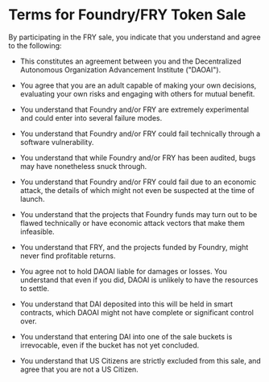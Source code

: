 # Terms for Foundry/FRY Token Sale

By participating in the FRY sale, you indicate that you understand and agree to the following:

- This constitutes an agreement between you and the Decentralized Autonomous Organization Advancement Institute ("DAOAI").

- You agree that you are an adult capable of making your own decisions, evaluating your own risks and engaging with others for mutual benefit.

- You understand that Foundry and/or FRY are extremely experimental and could enter into several failure modes.

- You understand that Foundry and/or FRY could fail technically through a software vulnerability.

- You understand that while Foundry and/or FRY has been audited, bugs may have nonetheless snuck through. 

- You understand that Foundry and/or FRY could fail due to an economic attack, the details of which might not even be suspected at the time of launch.

- You understand that the projects that Foundry funds may turn out to be flawed technically or have economic attack vectors that make them infeasible. 

- You understand that FRY, and the projects funded by Foundry, might never find profitable returns.

- You agree not to hold DAOAI liable for damages or losses. You understand that even if you did, DAOAI is unlikely to have the resources to settle.

- You understand that DAI deposited into this will be held in smart contracts, which DAOAI might not have complete or significant control over.

- You understand that entering DAI into one of the sale buckets is irrevocable, even if the bucket has not yet concluded. 

- You understand that US Citizens are strictly excluded from this sale, and agree that you are not a US Citizen.